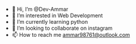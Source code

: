- 👋 Hi, I’m @Dev-Ammar
- 👀 I’m interested in Web Development
- 🌱 I’m currently learning python
- 💞️ I’m looking to collaborate on instagram
- 📫 How to reach me ammar98761@outlook.com

<!---
Dev-Ammar/Dev-Ammar is a ✨ special ✨ repository because its `README.md` (this file) appears on your GitHub profile.
You can click the Preview link to take a look at your changes.
--->
